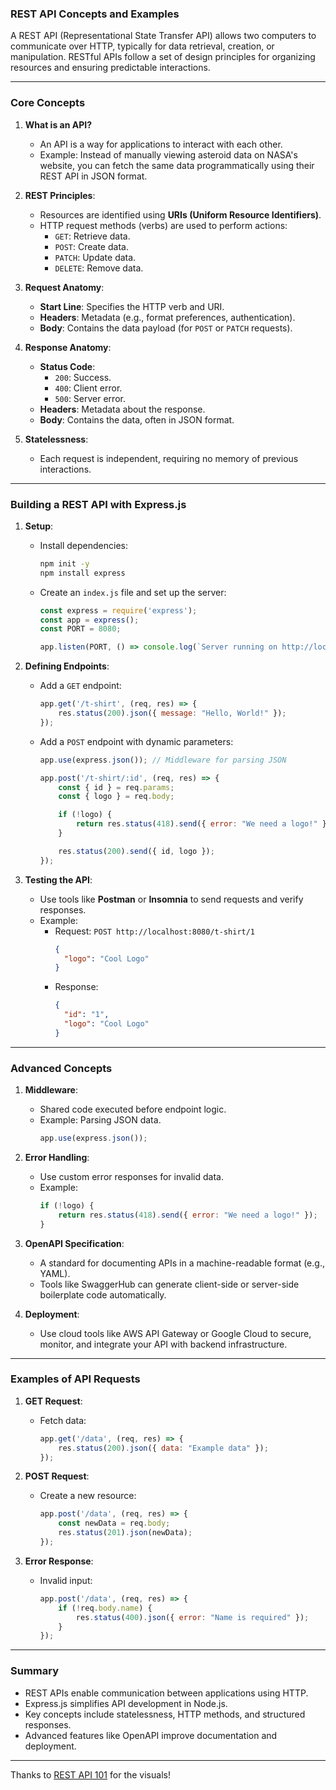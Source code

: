 ### REST API Concepts and Examples

A REST API (Representational State Transfer API) allows two computers to communicate over HTTP, typically for data retrieval, creation, or manipulation. RESTful APIs follow a set of design principles for organizing resources and ensuring predictable interactions.

---

### **Core Concepts**

1. **What is an API?**
   - An API is a way for applications to interact with each other.
   - Example: Instead of manually viewing asteroid data on NASA's website, you can fetch the same data programmatically using their REST API in JSON format.

2. **REST Principles**:
   - Resources are identified using **URIs (Uniform Resource Identifiers)**.
   - HTTP request methods (verbs) are used to perform actions:
     - `GET`: Retrieve data.
     - `POST`: Create data.
     - `PATCH`: Update data.
     - `DELETE`: Remove data.

3. **Request Anatomy**:
   - **Start Line**: Specifies the HTTP verb and URI.
   - **Headers**: Metadata (e.g., format preferences, authentication).
   - **Body**: Contains the data payload (for `POST` or `PATCH` requests).

4. **Response Anatomy**:
   - **Status Code**:
     - `200`: Success.
     - `400`: Client error.
     - `500`: Server error.
   - **Headers**: Metadata about the response.
   - **Body**: Contains the data, often in JSON format.

5. **Statelessness**:
   - Each request is independent, requiring no memory of previous interactions.

---

### **Building a REST API with Express.js**

1. **Setup**:
   - Install dependencies:
     ```bash
     npm init -y
     npm install express
     ```
   - Create an `index.js` file and set up the server:
     ```javascript
     const express = require('express');
     const app = express();
     const PORT = 8080;

     app.listen(PORT, () => console.log(`Server running on http://localhost:${PORT}`));
     ```

2. **Defining Endpoints**:
   - Add a `GET` endpoint:
     ```javascript
     app.get('/t-shirt', (req, res) => {
         res.status(200).json({ message: "Hello, World!" });
     });
     ```

   - Add a `POST` endpoint with dynamic parameters:
     ```javascript
     app.use(express.json()); // Middleware for parsing JSON

     app.post('/t-shirt/:id', (req, res) => {
         const { id } = req.params;
         const { logo } = req.body;

         if (!logo) {
             return res.status(418).send({ error: "We need a logo!" });
         }

         res.status(200).send({ id, logo });
     });
     ```

3. **Testing the API**:
   - Use tools like **Postman** or **Insomnia** to send requests and verify responses.
   - Example:
     - Request: `POST http://localhost:8080/t-shirt/1`
       ```json
       {
         "logo": "Cool Logo"
       }
       ```
     - Response:
       ```json
       {
         "id": "1",
         "logo": "Cool Logo"
       }
       ```

---

### **Advanced Concepts**

1. **Middleware**:
   - Shared code executed before endpoint logic.
   - Example: Parsing JSON data.
     ```javascript
     app.use(express.json());
     ```

2. **Error Handling**:
   - Use custom error responses for invalid data.
   - Example:
     ```javascript
     if (!logo) {
         return res.status(418).send({ error: "We need a logo!" });
     }
     ```

3. **OpenAPI Specification**:
   - A standard for documenting APIs in a machine-readable format (e.g., YAML).
   - Tools like SwaggerHub can generate client-side or server-side boilerplate code automatically.

4. **Deployment**:
   - Use cloud tools like AWS API Gateway or Google Cloud to secure, monitor, and integrate your API with backend infrastructure.

---

### **Examples of API Requests**

1. **GET Request**:
   - Fetch data:
     ```javascript
     app.get('/data', (req, res) => {
         res.status(200).json({ data: "Example data" });
     });
     ```

2. **POST Request**:
   - Create a new resource:
     ```javascript
     app.post('/data', (req, res) => {
         const newData = req.body;
         res.status(201).json(newData);
     });
     ```

3. **Error Response**:
   - Invalid input:
     ```javascript
     app.post('/data', (req, res) => {
         if (!req.body.name) {
             res.status(400).json({ error: "Name is required" });
         }
     });
     ```

---

### Summary
- REST APIs enable communication between applications using HTTP.
- Express.js simplifies API development in Node.js.
- Key concepts include statelessness, HTTP methods, and structured responses.
- Advanced features like OpenAPI improve documentation and deployment. 

---

Thanks to [REST API 101](https://www.youtube.com/watch?v=-MTSQjw5DrM&t=5s) for the visuals!
